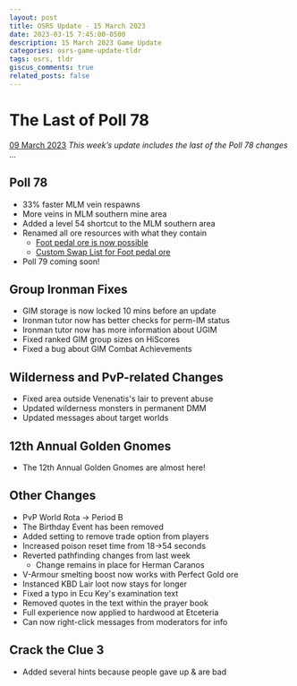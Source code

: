 ```yaml
---
layout: post
title: OSRS Update - 15 March 2023
date: 2023-03-15 7:45:00-0500
description: 15 March 2023 Game Update
categories: osrs-game-update-tldr
tags: osrs, tldr
giscus_comments: true
related_posts: false
---
```


# The Last of Poll 78
[09 March 2023][1]
*This week’s update includes the last of the Poll 78 changes ...*

## Poll 78
- 33% faster MLM vein respawns
- More veins in MLM southern mine area
- Added a level 54 shortcut to the MLM southern area
- Renamed all ore resources with what they contain
    - [Foot pedal ore is now possible][2]
    - [Custom Swap List for Foot pedal ore][3]
- Poll 79 coming soon!

## Group Ironman Fixes
- GIM storage is now locked 10 mins before an update
- Ironman tutor now has better checks for perm-IM status
- Ironman tutor now has more information about UGIM
- Fixed ranked GIM group sizes on HiScores
- Fixed a bug about GIM Combat Achievements

## Wilderness and PvP-related Changes
- Fixed area outside Venenatis's lair to prevent abuse
- Updated wilderness monsters in permanent DMM
- Updated messages about target worlds

## 12th Annual Golden Gnomes
- The 12th Annual Golden Gnomes are almost here!

## Other Changes
- PvP World Rota -> Period B
- The Birthday Event has been removed
- Added setting to remove trade option from players
- Increased poison reset time from 18->54 seconds
- Reverted pathfinding changes from last week
    - Change remains in place for Herman Caranos
- V-Armour smelting boost now works with Perfect Gold ore
- Instanced KBD Lair loot now stays for longer
- Fixed a typo in Ecu Key's examination text
- Removed quotes in the text within the prayer book
- Full experience now applied to hardwood at Etceteria
- Can now right-click messages from moderators for info

## Crack the Clue 3
- Added several hints because people gave up & are bad

[1]: https://secure.runescape.com/m=news/the-last-of-poll-78?oldschool=1
[2]: https://i.imgur.com/buMpPAp.mp4
[3]: https://github.com/SaffiCauthon/Self-Custom_Swaps/commit/e2eeb8e73b4bdfd09e4c5ef982766fb0d508c299